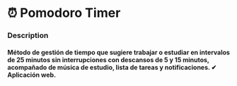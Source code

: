 # ⏰ Pomodoro Timer
### Description 

#### Método de gestión de tiempo que sugiere trabajar o estudiar en intervalos de 25 minutos sin interrupciones con descansos de 5 y 15 minutos, acompañado de música de estudio, lista de tareas y notificaciones. ✔ Aplicación web.

